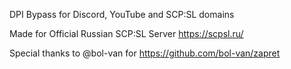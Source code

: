 DPI Bypass for Discord, YouTube and SCP:SL domains

Made for Official Russian SCP:SL Server
https://scpsl.ru/

Special thanks to @bol-van for https://github.com/bol-van/zapret